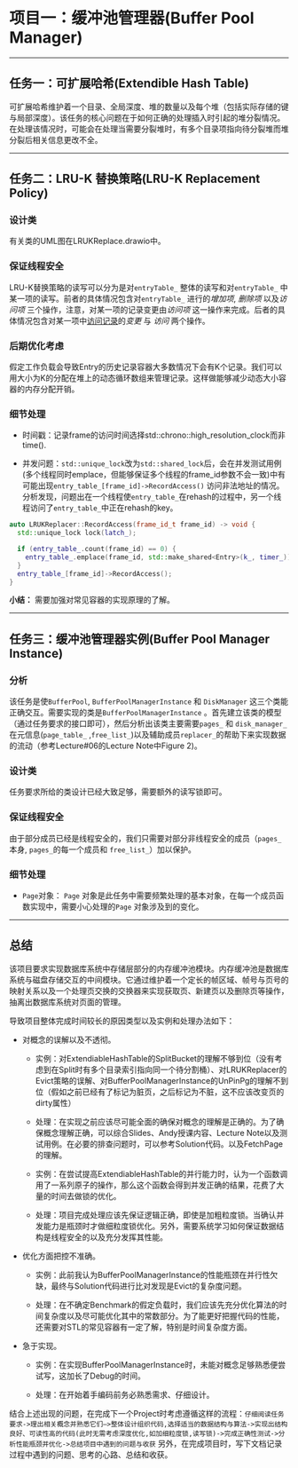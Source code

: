 # 项目一：缓冲池管理器(Buffer Pool Manager)

---

## 任务一：可扩展哈希(Extendible Hash Table)

可扩展哈希维护着一个目录、全局深度、堆的数量以及每个堆（包括实际存储的键与局部深度）。该任务的核心问题在于如何正确的处理插入时引起的堆分裂情况。在处理该情况时，可能会在处理当需要分裂堆时，有多个目录项指向待分裂堆而堆分裂后相关信息更改不全。

---

## 任务二：LRU-K 替换策略(LRU-K Replacement Policy)

### 设计类

有关类的UML图在LRUKReplace.drawio中。

### 保证线程安全

LRU-K替换策略的读写可以分为是对`entryTable_` 整体的读写和对`entryTable_` 中某一项的读写。前者的具体情况包含对`entryTable_` 进行的*增加项*, *删除项* 以及*访问项* 三个操作，注意，对某一项的记录变更由*访问项* 这一操作来完成。后者的具体情况包含对某一项中<u>访问记录</u>的*变更* 与 *访问* 两个操作。

### 后期优化考虑

假定工作负载会导致Entry的历史记录容器大多数情况下会有K个记录。我们可以用大小为K的分配在堆上的动态循环数组来管理记录。这样做能够减少动态大小容器的内存分配开销。 

### 细节处理

* 时间戳：记录frame的访问时间选择std::chrono::high_resolution_clock而非time().

* 并发问题：`std::unique_lock`改为`std::shared_lock`后，会在并发测试用例(多个线程同时emplace，但能够保证多个线程的frame_id参数不会一致)中有可能出现`entry_table_[frame_id]->RecordAccess()` 访问非法地址的情况。分析发现，问题出在一个线程使`entry_table_`在rehash的过程中，另一个线程访问了`entry_table_`中正在rehash的key。

```cpp
auto LRUKReplacer::RecordAccess(frame_id_t frame_id) -> void {
  std::unique_lock lock(latch_);

  if (entry_table_.count(frame_id) == 0) {
    entry_table_.emplace(frame_id, std::make_shared<Entry>(k_, timer_));
  }
  entry_table_[frame_id]->RecordAccess();
}
```

**小结：** 需要加强对常见容器的实现原理的了解。

---

## 任务三：缓冲池管理器实例(Buffer Pool Manager Instance)

### 分析

该任务是使`BufferPool`, `BufferPoolManagerInstance` 和 `DiskManager` 这三个类能正确交互。需要实现的类是`BufferPoolManagerInstance` 。首先建立该类的模型（通过任务要求的接口即可），然后分析出该类主要需要`pages_` 和 `disk_manager_` 在元信息(`page_table_` ,`free_list_`)以及辅助成员`replacer_`的帮助下来实现数据的流动（参考Lecture#06的Lecture Note中Figure 2)。

### 设计类

任务要求所给的类设计已经大致足够，需要额外的读写锁即可。

### 保证线程安全

由于部分成员已经是线程安全的，我们只需要对部分非线程安全的成员（`pages_` 本身, `pages_`的每一个成员和 `free_list_`）加以保护。

### 细节处理

* `Page`对象： `Page` 对象是此任务中需要频繁处理的基本对象，在每一个成员函数实现中，需要小心处理的`Page` 对象涉及到的变化。

---

## 总结

该项目要求实现数据库系统中存储层部分的内存缓冲池模块。内存缓冲池是数据库系统与磁盘存储交互的中间模块。它通过维护着一个定长的帧区域、帧号与页号的映射关系以及一个处理页交换的交换器来实现获取页、新建页以及删除页等操作，抽离出数据库系统对页面的管理。

导致项目整体完成时间较长的原因类型以及实例和处理办法如下：

* 对概念的误解以及不透彻。
  
  * 实例：对ExtendiableHashTable的SplitBucket的理解不够到位（没有考虑到在Split时有多个目录索引指向同一个待分割桶）、对LRUKReplacer的Evict策略的误解、对BufferPoolManagerInstance的UnPinPg的理解不到位（假如之前已经有了标记为脏页，之后标记为不脏，这不应该改变页的dirty属性）
  
  * 处理：在实现之前应该尽可能全面的确保对概念的理解是正确的。为了确保概念理解正确，可以综合Slides、Andy授课内容、Lecture Note以及测试用例。在必要的排查问题时，可以参考Solution代码。以及FetchPage的理解。
  
  * 实例：在尝试提高ExtendiableHashTable的并行能力时，认为一个函数调用了一系列原子的操作，那么这个函数会得到并发正确的结果，花费了大量的时间去做锁的优化。
  
  * 处理：项目完成处理应该先保证逻辑正确，即使是加粗粒度锁。当确认并发能力是瓶颈时才做细粒度锁优化。另外，需要系统学习如何保证数据结构是线程安全的以及充分发挥其性能。

* 优化方面把控不准确。
  
  * 实例：此前我认为BufferPoolManagerInstance的性能瓶颈在并行性欠缺，最终与Solution代码进行比对发现是Evict的复杂度问题。
  
  * 处理：在不确定Benchmark的假定负载时，我们应该先充分优化算法的时间复杂度以及尽可能优化其中的常数部分。为了能更好把握代码的性能，还需要对STL的常见容器有一定了解，特别是时间复杂度方面。

* 急于实现。
  
  * 实例：在实现BufferPoolManagerInstance时，未能对概念足够熟悉便尝试写，这加长了Debug的时间。
  
  * 处理：在开始着手编码前务必熟悉需求、仔细设计。

结合上述出现的问题，在完成下一个Project时考虑遵循这样的流程：`仔细阅读任务要求->理出相关概念并熟悉它们—>整体设计组织代码,选择适当的数据结构与算法->实现出结构良好、可读性高的代码(此时无需考虑深度优化,如加细粒度锁,读写锁)->完成正确性测试->分析性能瓶颈并优化->总结项目中遇到的问题与收获` 另外，在完成项目时，写下文档记录过程中遇到的问题、思考的心路、总结和收获。
